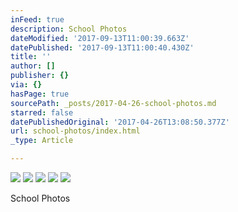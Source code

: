 ```yaml
---
inFeed: true
description: School Photos
dateModified: '2017-09-13T11:00:39.663Z'
datePublished: '2017-09-13T11:00:40.430Z'
title: ''
author: []
publisher: {}
via: {}
hasPage: true
sourcePath: _posts/2017-04-26-school-photos.md
starred: false
datePublishedOriginal: '2017-04-26T13:08:50.377Z'
url: school-photos/index.html
_type: Article

---
```

![](https://the-grid-user-content.s3-us-west-2.amazonaws.com/100d2d88-9a15-4e47-8bf0-f47cf0f1e14a.jpg)
![](https://imgflo.herokuapp.com/graph/2b2431f8e7ba7b0/57d75e80400eb5b187efd2599bf79c5b/croprotate.jpg?cropheight=3264&cropwidth=1836&degrees=-90&input=https%3A%2F%2Fthe-grid-user-content.s3-us-west-2.amazonaws.com%2Fd3803f7d-ed72-4f3d-9381-2825855d2a62.jpg&x=0&y=0)
![](https://the-grid-user-content.s3-us-west-2.amazonaws.com/11d661b7-8cf4-40e2-9e08-485789a71829.jpg)
![](https://the-grid-user-content.s3-us-west-2.amazonaws.com/8666eb01-b17e-4756-8e01-b750a3979445.jpg)
![](https://the-grid-user-content.s3-us-west-2.amazonaws.com/225b1f95-9dfd-4afc-8203-c40c6da20468.jpg)

School Photos